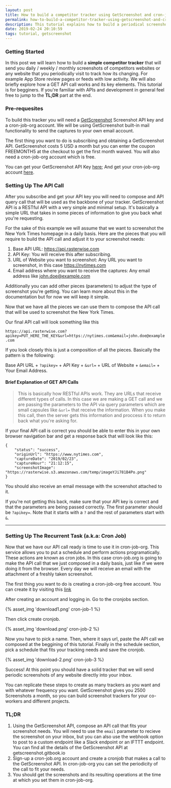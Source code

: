 ```yaml
---
layout: post
title: How to build a competitor tracker using GetScreenshot and cron-job.org
permalink: how-to-build-a-competitor-tracker-using-getscreenshot-and-cron-job-org
description: This tutorial explains how to build a periodical screenshot tracker, that allows you to get captures of your website or competitors websites and receive them in your email inbox.
date: 2019-02-24 20:10:59
tags: tutorial, getscreenshot
---
```


### Getting Started

In this post we will learn how to build a **simple competitor tracker** that will send you daily / weekly /  monthly screenshots of competitors websites or any website that you periodically visit to track how its changing. For example App Store review pages or feeds with low activity. We will also briefly explore how a GET API call works and its key elements. This tutorial is for begginers. If you're familiar with APIs and development in general feel free to jump to the **TL;DR** part at the end.

### Pre-requesites

To build this tracker you will need a [GetScreenshot](https://getscreenshot.rasterwise.com/) Screenshot API key and a cron-job-org account. We will be using GetScreenshot built-in mail functionality to send the captures to your own email account.

The first thing you want to do is subscribing and obtaining a GetScreenshot API. GetScreenshot costs 5 USD a month but you can enter the coupon FREEMONTH5 at the checkout to get the first month waived. You will also need a cron-job-org account which is free.

You can get your GetScreenshot API Key [here](https://getscreenshot.rasterwise.com/); 
And get your cron-job-org account [here](https://cron-job.org/en/signup/).

### Setting Up The API Call

After you subscribe and get your API key you will need to compose and API query call that will be used as the backbone of your tracker. GetScreenshot API is a RESTful API with a very simple and minimal setup. It's basically a simple URL that takes in some pieces of information to give you back what you're requesting.

For the sake of this example we will assume that we want to screenshot the New York Times homepage in a daily basis. Here are the pieces that you will require to build the API call and adjust it to your screenshot needs:

1) Base API URL: https://api.rasterwise.com
2) API Key: You will receive this after subscribing.
3) URL of Website you want to screenshot: Any URL you want to screenshot, in this case https://nytimes.com
4) Email address where you want to receive the captures: Any email address like john.doe@example.com

Additionally you can add other pieces (parameters) to adjust the type of screenshot you're getting. You can learn more about this in the documentation but for now we will keep it simple.

Now that we have all the pieces we can use them to compose the API call that will be used to screenshot the New York Times.

Our final API call will look something like this

`https://api.rasterwise.com?apikey=PUT_HERE_THE_KEY&url=https://nytimes.com&email=john.doe@example.com`

If you look closely this is just a composition of all the pieces. Basically the pattern is the following:

Base API URL + `?apikey=` + API Key + `&url=` + URL of Website + `&email=` + Your Email Address.

#### Brief Explanation of GET API Calls 
> This is basically how RESTful APIs work. They are URLs that receive different types of calls. In this case we are making a GET call and we are passing the parameters to the API via query parameters which are small capsules like `&url=` that receive the information. When you make this call, then the server gets this information and proccess it to return back what you're asking for.

If your final API call is correct you should be able to enter this in your own browser navigation bar and get a response back that will look like this:

```
{
    "status": "success",
    "originUrl": "https://www.nytimes.com",
    "captureDate": "2019/02/23",
    "captureHour": "21:12:15",
    "screenshotImage": "https://rasterwise.s3.amazonaws.com/temp/imageYJi781B4Po.png"
}
```

You should also receive an email message with the screenshot attached to it.

If you're not getting this back, make sure that your API key is correct and that the parameters are being passed correctly. The first parameter should be `?apikey=`. Note that it starts with a `?` and the rest of parameters start with `&`.

---
### Setting Up The Recurrent Task (a.k.a: Cron Job)

Now that we have our API call ready is time to use it in cron-job-org. This service allows you to put a schedule and perform actions programatically. These actions are known as cron jobs. In this case cron-job.org is going to make the API call that we just composed in a daily basis, just like if we were doing it from the browser. Every day we will receive an email with the attachment of a freshly taken screenshot.

The first thing you want to do is creating a cron-job-org free account. You can create it by visiting this [link](https://cron-job.org/en/signup/)

After creating an account and logging in. Go to the cronjobs section.

{% asset_img 'download1.png' cron-job-1 %}

Then click create cronjob.

{% asset_img 'download.png' cron-job-2 %}

Now you have to pick a name. Then, where it says url, paste the API call we composed at the beggining of this tutorial. Finally in the schedule section, pick a schedule that fits your tracking needs and save the cronjob.

{% asset_img 'download-2.png' cron-job-3 %}

Success! At this point you should have a solid tracker that we will send periodic screenshots of any website directly into your inbox.

You can replicate these steps to create as many trackers as you want and with whatever frequency you want. GetScreenshot gives you 2500 Screenshots a month, so you can build screenshot trackers for your co-workers and different projects.


### TL;DR 

1) Using the GetScreenshot API, compose an API call that fits your screenshot needs. You will need to use the `email` parameter to recieve the screenshot on your inbox, but you can also use the webhook option to post to a custom endpoint like a Slack endpoint or an IFTTT endpoint. You can find all the details of the GetScreenshot API at getscreenshot.gitbook.io
2) Sign-up a cron-job.org account and create a cronjob that makes a call to the GetScreenshot API. In cron-job-org you can set the periodicity of the call to fit your needs.
3) You should get the screenshots and its resulting operations at the time at which you set them in cron-job-org.